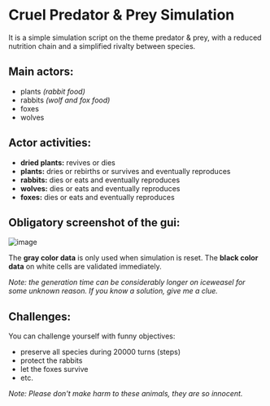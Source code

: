 # Cruel Predator & Prey Simulation
It is a simple simulation script on the theme predator & prey, with a reduced nutrition chain and a simplified rivalty between species.
## Main actors:
* plants _(rabbit food)_
* rabbits _(wolf and fox food)_
* foxes 
* wolves

## Actor activities:
* **dried plants:** revives or dies
* **plants:** dries or rebirths or survives and eventually reproduces
* **rabbits:** dies or eats and eventually reproduces
* **wolves:** dies or eats and eventually reproduces
* **foxes:** dies or eats and eventually reproduces

## Obligatory screenshot of the gui:
![image](http://tinstall.hu/szimulacio/simulo.jpg)

The **gray color data** is only used when simulation is reset.
The **black color data** on white cells are validated immediately.

_Note: the generation time can be considerably longer on iceweasel for some unknown reason. If you know a solution, give me a clue._
## Challenges:
You can challenge yourself with funny objectives:
* preserve all species during 20000 turns (steps)
* protect the rabbits
* let the foxes survive
* etc.

_Note: Please don't make harm to these animals, they are so innocent._
